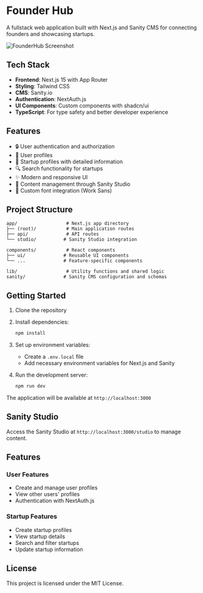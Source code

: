 # Founder Hub

A fullstack web application built with Next.js and Sanity CMS for connecting founders and showcasing startups.

![FounderHub Screenshot](https://rafiframadhana.site/assets/founder-hub-MNH2k0ZC.png)

## Tech Stack

- **Frontend**: Next.js 15 with App Router
- **Styling**: Tailwind CSS
- **CMS**: Sanity.io
- **Authentication**: NextAuth.js
- **UI Components**: Custom components with shadcn/ui
- **TypeScript**: For type safety and better developer experience

## Features

- 🔒 User authentication and authorization
- 👥 User profiles
- 🚀 Startup profiles with detailed information
- 🔍 Search functionality for startups
- ✨ Modern and responsive UI
- 📝 Content management through Sanity Studio
- 🎨 Custom font integration (Work Sans)

## Project Structure

```
app/                  # Next.js app directory
├── (root)/           # Main application routes
├── api/              # API routes
└── studio/          # Sanity Studio integration

components/           # React components
├── ui/              # Reusable UI components
└── ...              # Feature-specific components

lib/                  # Utility functions and shared logic
sanity/              # Sanity CMS configuration and schemas
```

## Getting Started

1. Clone the repository
2. Install dependencies:
   ```bash
   npm install
   ```
3. Set up environment variables:
   - Create a `.env.local` file
   - Add necessary environment variables for Next.js and Sanity

4. Run the development server:
   ```bash
   npm run dev
   ```

The application will be available at `http://localhost:3000`

## Sanity Studio

Access the Sanity Studio at `http://localhost:3000/studio` to manage content.

## Features

### User Features
- Create and manage user profiles
- View other users' profiles
- Authentication with NextAuth.js

### Startup Features
- Create startup profiles
- View startup details
- Search and filter startups
- Update startup information


## License

This project is licensed under the MIT License.